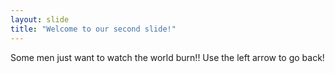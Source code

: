 ```yaml
---
layout: slide
title: "Welcome to our second slide!"
---
```

Some men just want to watch the world burn!!
Use the left arrow to go back!
